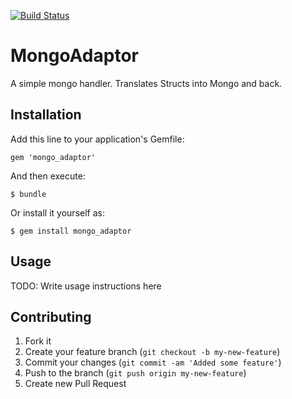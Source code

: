 [![Build Status](https://secure.travis-ci.org/JonRowe/MongoAdaptor.png)](http://travis-ci.org/JonRowe/MongoAdaptor)
# MongoAdaptor

A simple mongo handler. Translates Structs into Mongo and back.

## Installation

Add this line to your application's Gemfile:

    gem 'mongo_adaptor'

And then execute:

    $ bundle

Or install it yourself as:

    $ gem install mongo_adaptor

## Usage

TODO: Write usage instructions here

## Contributing

1. Fork it
2. Create your feature branch (`git checkout -b my-new-feature`)
3. Commit your changes (`git commit -am 'Added some feature'`)
4. Push to the branch (`git push origin my-new-feature`)
5. Create new Pull Request
